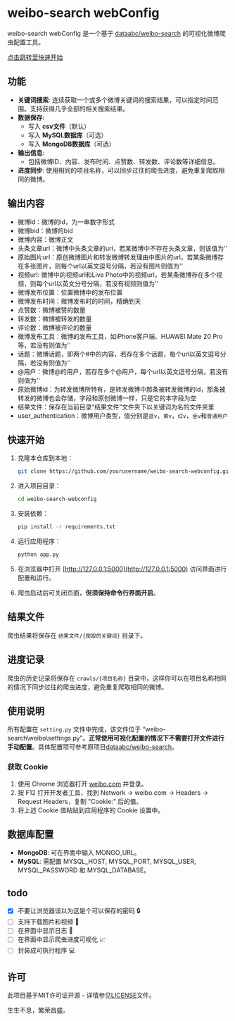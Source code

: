 # weibo-search webConfig

weibo-search webConfig 是一个基于 [dataabc/weibo-search](https://github.com/dataabc/weibo-search) 的可视化微博爬虫配置工具。

[点击跳转至快速开始](#快速开始)


## 功能

- **关键词搜索**: 连续获取一个或多个微博关键词的搜索结果，可以指定时间范围。支持获得几乎全部的相关搜索结果。
- **数据保存**: 
  - 写入 **csv文件**（默认）
  - 写入 **MySQL数据库**（可选）
  - 写入 **MongoDB数据库**（可选）
- **输出信息**:
  - 包括微博ID、内容、发布时间、点赞数、转发数、评论数等详细信息。
- **进度同步**: 使用相同的项目名称，可以同步过往的爬虫进度，避免重复爬取相同的微博。

## 输出内容
- 微博id：微博的id，为一串数字形式
- 微博bid：微博的bid
- 微博内容：微博正文
- 头条文章url：微博中头条文章的url，若某微博中不存在头条文章，则该值为''
- 原始图片url：原创微博图片和转发微博转发理由中图片的url，若某条微博存在多张图片，则每个url以英文逗号分隔，若没有图片则值为''
- 视频url: 微博中的视频url和Live Photo中的视频url，若某条微博存在多个视频，则每个url以英文分号分隔，若没有视频则值为''
- 微博发布位置：位置微博中的发布位置
- 微博发布时间：微博发布时的时间，精确到天
- 点赞数：微博被赞的数量
- 转发数：微博被转发的数量
- 评论数：微博被评论的数量
- 微博发布工具：微博的发布工具，如iPhone客户端、HUAWEI Mate 20 Pro等，若没有则值为''
- 话题：微博话题，即两个#中的内容，若存在多个话题，每个url以英文逗号分隔，若没有则值为''
- @用户：微博@的用户，若存在多个@用户，每个url以英文逗号分隔，若没有则值为''
- 原始微博id：为转发微博所特有，是转发微博中那条被转发微博的id，那条被转发的微博也会存储，字段和原创微博一样，只是它的本字段为空
- 结果文件：保存在当前目录“结果文件”文件夹下以关键词为名的文件夹里
- user_authentication：微博用户类型，值分别是`蓝v`，`黄v`，`红v`，`金v`和`普通用户`

## 快速开始

1. 克隆本仓库到本地：

   ```bash
   git clone https://github.com/yourusername/weibo-search-webconfig.git
   ```

2. 进入项目目录：

   ```bash
   cd weibo-search-webconfig
   ```

3. 安装依赖：

   ```bash
   pip install -r requirements.txt
   ```

4. 运行应用程序：

   ```bash
   python app.py
   ```

5. 在浏览器中打开 [http://127.0.0.1:5000](http://127.0.0.1:5000) 访问界面进行配置和运行。

6. 爬虫启动后可关闭页面，**但须保持命令行界面开启**。

## 结果文件

爬虫结果将保存在 `结果文件/{爬取的关键词}` 目录下。

## 进度记录

爬虫的历史记录将保存在 `crawls/{项目名称}` 目录中，这样你可以在项目名称相同的情况下同步过往的爬虫进度，避免重复爬取相同的微博。

## 使用说明

所有配置在 `setting.py` 文件中完成，该文件位于 “weibo-search\weibo\settings.py”。**正常使用可视化配置的情况下不需要打开文件进行手动配置**。具体配置项可参考原项目[dataabc/weibo-search](https://github.com/dataabc/weibo-search)。

### 获取 Cookie

1. 使用 Chrome 浏览器打开 [weibo.com](https://weibo.com/) 并登录。
2. 按 F12 打开开发者工具，找到 Network → weibo.com → Headers → Request Headers，复制 "Cookie:" 后的值。
3. 将上述 Cookie 值粘贴到应用程序的 Cookie 设置中。

## 数据库配置

- **MongoDB**: 可在界面中输入 MONGO_URL。
- **MySQL**: 需配置 MYSQL_HOST, MYSQL_PORT, MYSQL_USER, MYSQL_PASSWORD 和 MYSQL_DATABASE。

## todo

- [x] 不要让浏览器误以为这是个可以保存的密码 🔒
- [ ] 支持下载图片和视频 🌄
- [ ] 在界面中显示日志 📔
- [ ] 在界面中显示爬虫进度可视化 📈
- [ ] 封装成可执行程序 💻

## 许可

此项目基于MIT许可证开源 - 详情参见[LICENSE](LICENSE)文件。

生生不息，繁荣昌盛。
